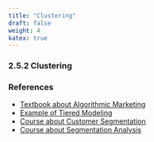```yaml
---
title: "Clustering"
draft: false
weight: 4
katex: true
---
```


### 2.5.2 Clustering

### References
- [Textbook about Algorithmic Marketing](https://algorithmicweb.files.wordpress.com/2018/07/algorithmic-marketing-ai-for-marketing-operations-r1-7g.pdf)
- [Example of Tiered Modeling](https://medium.com/swlh/exploring-customers-segmentation-with-rfm-analysis-and-k-means-clustering-93aa4c79f7a7)
- [Course about Customer Segmentation](https://www.datacamp.com/courses/customer-segmentation-in-python)
- [Course about Segmentation Analysis](https://www.datacamp.com/courses/machine-learning-for-marketing-in-python)